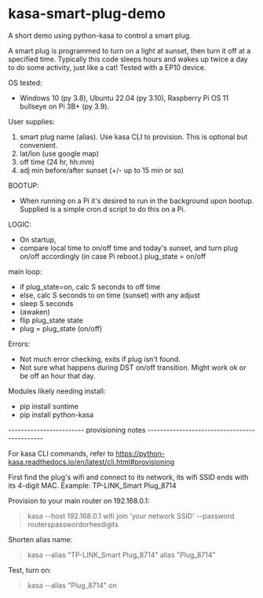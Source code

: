 # kasa-smart-plug-demo
A short demo using python-kasa to control a smart plug.

A smart plug is programmed to turn on a light at sunset, then turn it off at a specified time.
Typically this code sleeps hours and wakes up twice a day to do some activity, just like a cat!
Tested with a EP10 device.

OS tested:
- Windows 10 (py 3.8), Ubuntu 22.04 (py 3.10), Raspberry Pi OS 11 bullseye on Pi 3B+ (py 3.9).

User supplies:
1) smart plug name (alias). Use kasa CLI to provision. This is optional but convenient.
2) lat/lon (use google map)
3) off time (24 hr, hh:mm)
4) adj min before/after sunset (+/- up to 15 min or so)

BOOTUP:
- When running on a Pi it's desired to run in the background upon bootup.
Supplied is a simple cron.d script to do this on a Pi.

LOGIC:
- On startup,
-   compare local time to on/off time and today's sunset, and turn plug on/off accordingly (in case Pi reboot.) plug_state = on/off

main loop:
- if plug_state=on, calc S seconds to off time
- else, calc S seconds to on time (sunset) with any adjust
- sleep S seconds
- (awaken)
- flip plug_state state
- plug = plug_state (on/off)
    

Errors:
- Not much error checking, exits if plug isn't found.
- Not sure what happens during DST on/off transition. Might work ok or be off an hour that day.

Modules likely needing install:
- pip install suntime
- pip install python-kasa


------------------------ provisioning notes ---------------------------------------------

For kasa CLI commands, refer to https://python-kasa.readthedocs.io/en/latest/cli.html#provisioning

First find the plug's wifi and connect to its network, its wifi SSID ends with its 4-digit MAC.
Example: TP-LINK_Smart Plug_8714

Provision to your main router on 192.168.0.1:
>kasa --host 192.168.0.1 wifi join 'your network SSID' --password routerspasswordorhexdigits

Shorten alias name:
>kasa --alias "TP-LINK_Smart Plug_8714" alias "Plug_8714"

Test, turn on:
>kasa --alias "Plug_8714" on
